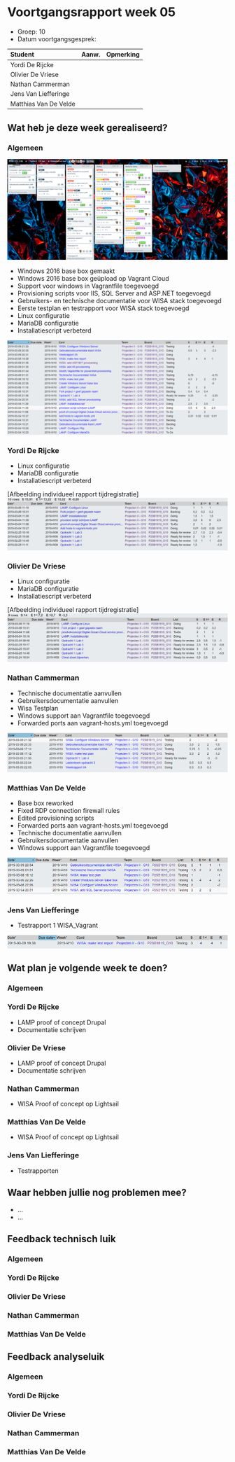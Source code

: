 # Voortgangsrapport week 05

* Groep: 10
* Datum voortgangsgesprek:

| Student  | Aanw. | Opmerking |
| :---     | :---  | :---      |
| Yordi De Rijcke |       |           |
| Olivier De Vriese |       |           |
| Nathan Cammerman |       |           |
| Jens Van Liefferinge |      |         |
| Matthias Van De Velde |       |           |

## Wat heb je deze week gerealiseerd?

### Algemeen

![Kanban-bord](week05-Kanbanbord.PNG)

* Windows 2016 base box gemaakt
* Windows 2016 base box geüpload op Vagrant Cloud
* Support voor windows in Vagrantfile toegevoegd
* Provisioning scripts voor IIS, SQL Server and ASP.NET toegevoegd
* Gebruikers- en technische documentatie voor WISA stack toegevoegd
* Eerste testplan en testrapport voor WISA stack toegevoegd
* Linux configuratie
* MariaDB configuratie
* Installatiescript verbeterd

![Time-per-assignment](week05-time-per-assignment.PNG)

### Yordi De Rijcke

* Linux configuratie
* MariaDB configuratie
* Installatiescript verbeterd

[Afbeelding individueel rapport tijdregistratie]
![Time-registration-week04-Yordi-DeRijcke](week4-5-YordiDR.JPG)

### Olivier De Vriese
* Linux configuratie
* MariaDB configuratie
* Installatiescript verbeterd

[Afbeelding individueel rapport tijdregistratie]
![Time-registration-week04-Olivier-DeVriese](week4-5-OlivierDV.JPG)

### Nathan Cammerman

* Technische documentatie aanvullen
* Gebruikersdocumentatie aanvullen
* Wisa Testplan
* Windows support aan Vagrantfile toegevoegd
* Forwarded ports aan vagrant-hosts.yml toegevoegd

![Time-registration-week05-NathanCammerman](week05-NathanCammerman.png)

### Matthias Van De Velde

* Base box reworked
* Fixed RDP connection firewall rules
* Edited provisioning scripts
* Forwarded ports aan vagrant-hosts.yml toegevoegd
* Technische documentatie aanvullen
* Gebruikersdocumentatie aanvullen
* Windows support aan Vagrantfile toegevoegd

![Time-registration-week05-MatthiasVanDeVelde](week05-MatthiasVanDeVelde.png)

### Jens Van Liefferinge

* Testrapport 1 WISA_Vagrant

![Time-registration-week05-JensVanLiefferinge](week05-JensVanLiefferinge.png)

## Wat plan je volgende week te doen?

### Algemeen
### Yordi De Rijcke
* LAMP proof of concept Drupal
* Documentatie schrijven

### Olivier De Vriese
* LAMP proof of concept Drupal
* Documentatie schrijven

### Nathan Cammerman
* WISA Proof of concept op Lightsail
### Matthias Van De Velde
* WISA Proof of concept op Lightsail
### Jens Van Liefferinge
* Testrapporten

## Waar hebben jullie nog problemen mee?

* ...
* ...

## Feedback technisch luik

### Algemeen

### Yordi De Rijcke
### Olivier De Vriese
### Nathan Cammerman
### Matthias Van De Velde

## Feedback analyseluik

### Algemeen

### Yordi De Rijcke
### Olivier De Vriese
### Nathan Cammerman
### Matthias Van De Velde

